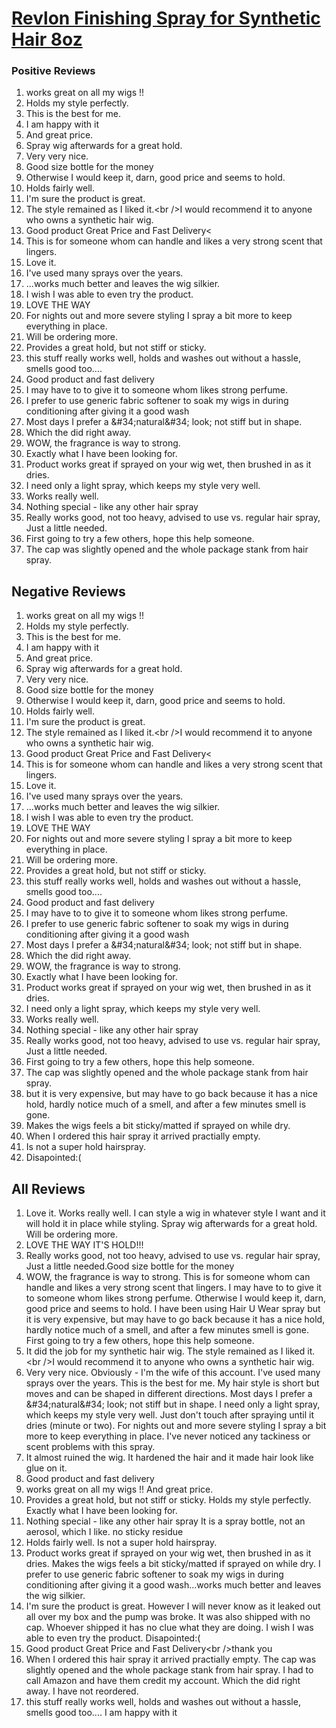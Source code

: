 # [Revlon Finishing Spray for Synthetic Hair 8oz](https://products.checkmycream.com/products/Revlon-Finishing-Spray-for-Synthetic-Hair-8oz.html)

### Positive Reviews

<ol>
      <li>works great on all my wigs !!  </li>
      <li>Holds my style perfectly.</li>
      <li>This is the best for me.  </li>
      <li>I am happy with it</li>
      <li>And great price.</li>
      <li>Spray wig afterwards for a great hold.  </li>
      <li>Very very nice.  </li>
      <li>Good size bottle for the money</li>
      <li>Otherwise I would keep it, darn, good price and seems to hold.  </li>
      <li>Holds fairly well.  </li>
      <li>I&#x27;m sure the product is great.</li>
      <li>The style remained as I liked it.&lt;br /&gt;I would recommend it to anyone who owns a synthetic hair wig.</li>
      <li>Good product Great Price and Fast Delivery&lt;</li>
      <li>This is for someone whom can handle and likes a very strong scent that lingers.</li>
      <li>Love it.  </li>
      <li>I&#x27;ve used many sprays over the years.  </li>
      <li>...works much better and leaves the wig silkier.</li>
      <li>I wish I was able to even try the product.</li>
      <li>LOVE THE WAY</li>
      <li>For nights out and more severe styling I spray a bit more to keep everything in place.  </li>
      <li>Will be ordering more.</li>
      <li>Provides a great hold, but not stiff or sticky.</li>
      <li>this stuff really works well, holds and washes out without a hassle, smells good too....</li>
      <li>Good product and fast delivery</li>
      <li>I may have to to give it to someone whom likes strong perfume.</li>
      <li>I prefer to use generic fabric softener to soak my wigs in during conditioning after giving it a good wash</li>
      <li>Most days I prefer a &amp;#34;natural&amp;#34; look; not stiff but in shape.  </li>
      <li>Which the did right away.  </li>
      <li>WOW, the fragrance is way to strong.</li>
      <li>Exactly what I have been looking for.</li>
      <li>Product works great if sprayed on your wig wet, then brushed in as it dries.  </li>
      <li>I need only a light spray, which keeps my style very well.  </li>
      <li>Works really well.  </li>
      <li>Nothing special - like any other hair spray  </li>
      <li>Really works good, not too heavy, advised to use vs. regular hair spray, Just a little needed.</li>
      <li>First going to try a few others, hope this help someone.</li>
      <li>The cap was slightly opened and the whole package stank from hair spray.  </li>
</ol>


<h2>Negative Reviews</h2>
<ol>
<li> works great on all my wigs !!  </li>
<li> Holds my style perfectly.</li>
<li> This is the best for me.  </li>
<li> I am happy with it</li>
<li> And great price.</li>
<li> Spray wig afterwards for a great hold.  </li>
<li> Very very nice.  </li>
<li> Good size bottle for the money</li>
<li> Otherwise I would keep it, darn, good price and seems to hold.  </li>
<li> Holds fairly well.  </li>
<li> I&#x27;m sure the product is great.</li>
<li> The style remained as I liked it.&lt;br /&gt;I would recommend it to anyone who owns a synthetic hair wig.</li>
<li> Good product Great Price and Fast Delivery&lt;</li>
<li> This is for someone whom can handle and likes a very strong scent that lingers.</li>
<li> Love it.  </li>
<li> I&#x27;ve used many sprays over the years.  </li>
<li> ...works much better and leaves the wig silkier.</li>
<li> I wish I was able to even try the product.</li>
<li> LOVE THE WAY</li>
<li> For nights out and more severe styling I spray a bit more to keep everything in place.  </li>
<li> Will be ordering more.</li>
<li> Provides a great hold, but not stiff or sticky.</li>
<li> this stuff really works well, holds and washes out without a hassle, smells good too....</li>
<li> Good product and fast delivery</li>
<li> I may have to to give it to someone whom likes strong perfume.</li>
<li> I prefer to use generic fabric softener to soak my wigs in during conditioning after giving it a good wash</li>
<li> Most days I prefer a &amp;#34;natural&amp;#34; look; not stiff but in shape.  </li>
<li> Which the did right away.  </li>
<li> WOW, the fragrance is way to strong.</li>
<li> Exactly what I have been looking for.</li>
<li> Product works great if sprayed on your wig wet, then brushed in as it dries.  </li>
<li> I need only a light spray, which keeps my style very well.  </li>
<li> Works really well.  </li>
<li> Nothing special - like any other hair spray  </li>
<li> Really works good, not too heavy, advised to use vs. regular hair spray, Just a little needed.</li>
<li> First going to try a few others, hope this help someone.</li>
<li> The cap was slightly opened and the whole package stank from hair spray.  </li>
<li> but it is very expensive, but may have to go back because it has a nice hold, hardly notice much of a smell, and after a few minutes smell is gone.  </li>
<li> Makes the wigs feels a bit sticky/matted if sprayed on while dry.  </li>
<li> When I ordered this hair spray it arrived practially empty.  </li>
<li> Is not a super hold hairspray.</li>
<li> Disapointed:(</li>
</ol>

<h2>All Reviews</h2>

<ol>
    <li> Love it.  Works really well.  I can style a wig in whatever style I want and it will hold it in place while styling.  Spray wig afterwards for a great hold.  Will be ordering more.</li>
    <li> LOVE THE WAY IT&#x27;S HOLD!!!</li>
    <li> Really works good, not too heavy, advised to use vs. regular hair spray, Just a little needed.Good size bottle for the money</li>
    <li> WOW, the fragrance is way to strong. This is for someone whom can handle and likes a very strong scent that lingers. I may have to to give it to someone whom likes strong perfume. Otherwise I would keep it, darn, good price and seems to hold.  I have been using Hair U Wear spray but it is very expensive, but may have to go back because it has a nice hold, hardly notice much of a smell, and after a few minutes smell is gone.  First going to try a few others, hope this help someone.</li>
    <li> It did the job for my synthetic hair wig.  The style remained as I liked it.&lt;br /&gt;I would recommend it to anyone who owns a synthetic hair wig.</li>
    <li> Very very nice.  Obviously - I&#x27;m the wife of this account.  I&#x27;ve used many sprays over the years.  This is the best for me.  My hair style is short but moves and can be shaped in different directions.  Most days I prefer a &amp;#34;natural&amp;#34; look; not stiff but in shape.  I need only a light spray, which keeps my style very well.  Just don&#x27;t touch after spraying until it dries (minute or two).  For nights out and more severe styling I spray a bit more to keep everything in place.  I&#x27;ve never noticed any tackiness or scent problems with this spray.</li>
    <li> It almost ruined the wig. It hardened the hair and it made hair look like glue on it.</li>
    <li> Good product and fast delivery</li>
    <li> works great on all my wigs !!  And great price.</li>
    <li> Provides a great hold, but not stiff or sticky. Holds my style perfectly. Exactly what I have been looking for.</li>
    <li> Nothing special - like any other hair spray  It is a spray bottle, not an aerosol, which I like.  no sticky residue</li>
    <li> Holds fairly well.  Is not a super hold hairspray.</li>
    <li> Product works great if sprayed on your wig wet, then brushed in as it dries.  Makes the wigs feels a bit sticky/matted if sprayed on while dry.  I prefer to use generic fabric softener to soak my wigs in during conditioning after giving it a good wash...works much better and leaves the wig silkier.</li>
    <li> I&#x27;m sure the product is great. However I will never know as it leaked out all over my box and the pump was broke. It was also shipped with no cap. Whoever shipped it has no clue what they are doing. I wish I was able to even try the product. Disapointed:(</li>
    <li> Good product Great Price and Fast Delivery&lt;br /&gt;thank you</li>
    <li> When I ordered this hair spray it arrived practially empty.  The cap was slightly opened and the whole package stank from hair spray.  I had to call Amazon and have them credit my account.  Which the did right away.  I have not reordered.</li>
    <li> this stuff really works well, holds and washes out without a hassle, smells good too.... I am happy with it</li>
</ol>




